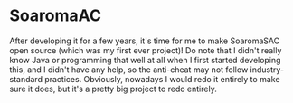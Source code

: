 <h1>SoaromaAC</h2>
After developing it for a few years, it's time for me to make SoaromaSAC open source (which was my first ever project)! Do note that I didn't really know Java or programming that well at all when I first started developing this, and I didn't have any help, so the anti-cheat may not follow industry-standard practices. Obviously, nowadays I would redo it entirely to make sure it does, but it's a pretty big project to redo entirely.

